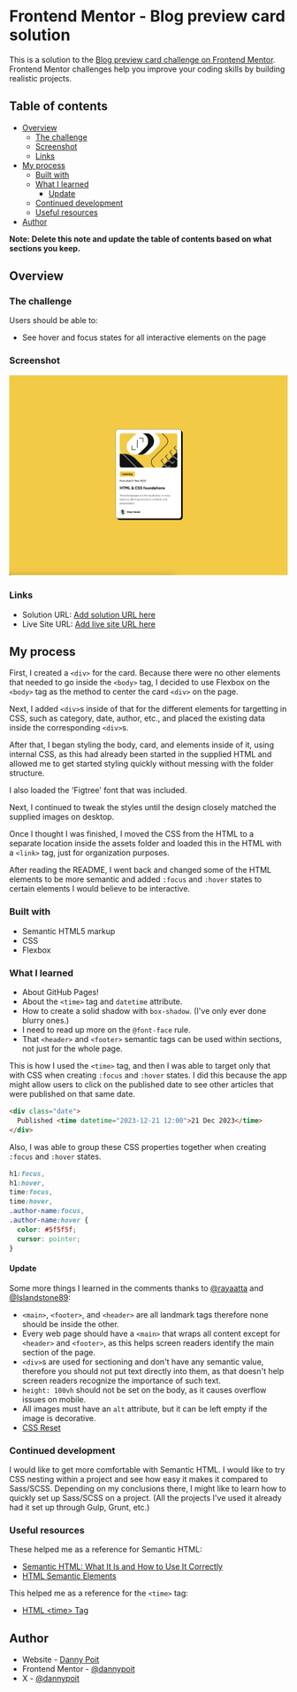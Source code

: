 # Frontend Mentor - Blog preview card solution

This is a solution to the [Blog preview card challenge on Frontend Mentor](https://www.frontendmentor.io/challenges/blog-preview-card-ckPaj01IcS). Frontend Mentor challenges help you improve your coding skills by building realistic projects.

## Table of contents

- [Overview](#overview)
  - [The challenge](#the-challenge)
  - [Screenshot](#screenshot)
  - [Links](#links)
- [My process](#my-process)
  - [Built with](#built-with)
  - [What I learned](#what-i-learned)
    - [Update](#update)
  - [Continued development](#continued-development)
  - [Useful resources](#useful-resources)
- [Author](#author)

**Note: Delete this note and update the table of contents based on what sections you keep.**

## Overview

### The challenge

Users should be able to:

- See hover and focus states for all interactive elements on the page

### Screenshot

![](./design/screenshot.png)

### Links

- Solution URL: [Add solution URL here](https://github.com/dannypoit/dannypoit.github.io)
- Live Site URL: [Add live site URL here](https://dannypoit.github.io/)

## My process

First, I created a `<div>` for the card. Because there were no other elements that needed to go inside the `<body>` tag, I decided to use Flexbox on the `<body>` tag as the method to center the card `<div>` on the page.

Next, I added `<div>`s inside of that for the different elements for targetting in CSS, such as category, date, author, etc., and placed the existing data inside the corresponding `<div>`s.

After that, I began styling the body, card, and elements inside of it, using internal CSS, as this had already been started in the supplied HTML and allowed me to get started styling quickly without messing with the folder structure.

I also loaded the 'Figtree' font that was included.

Next, I continued to tweak the styles until the design closely matched the supplied images on desktop.

Once I thought I was finished, I moved the CSS from the HTML to a separate location inside the assets folder and loaded this in the HTML with a `<link>` tag, just for organization purposes.

After reading the README, I went back and changed some of the HTML elements to be more semantic and added `:focus` and `:hover` states to certain elements I would believe to be interactive.

### Built with

- Semantic HTML5 markup
- CSS
- Flexbox

### What I learned

- About GitHub Pages!
- About the `<time>` tag and `datetime` attribute.
- How to create a solid shadow with `box-shadow`. (I've only ever done blurry ones.)
- I need to read up more on the `@font-face` rule.
- That `<header>` and `<footer>` semantic tags can be used within sections, not just for the whole page.

This is how I used the `<time>` tag, and then I was able to target only that with CSS when creating `:focus` and `:hover` states. I did this because the app might allow users to click on the published date to see other articles that were published on that same date.

```html
<div class="date">
  Published <time datetime="2023-12-21 12:00">21 Dec 2023</time>
</div>
```

Also, I was able to group these CSS properties together when creating `:focus` and `:hover` states.

```css
h1:focus,
h1:hover,
time:focus,
time:hover,
.author-name:focus,
.author-name:hover {
  color: #5f5f5f;
  cursor: pointer;
}
```

#### Update

Some more things I learned in the comments thanks to [@rayaatta](https://www.frontendmentor.io/profile/rayaatta) and [@Islandstone89](https://www.frontendmentor.io/profile/Islandstone89):

- `<main>`, `<footer>`, and `<header>` are all landmark tags therefore none should be inside the other.
- Every web page should have a `<main>` that wraps all content except for `<header>` and `<footer>`, as this helps screen readers identify the main section of the page.
- `<div>`s are used for sectioning and don't have any semantic value, therefore you should not put text directly into them, as that doesn't help screen readers recognize the importance of such text.
- `height: 100vh` should not be set on the body, as it causes overflow issues on mobile.
- All images must have an `alt` attribute, but it can be left empty if the image is decorative.
- [CSS Reset](https://piccalil.li/blog/a-more-modern-css-reset/)

### Continued development

I would like to get more comfortable with Semantic HTML. I would like to try CSS nesting within a project and see how easy it makes it compared to Sass/SCSS. Depending on my conclusions there, I might like to learn how to quickly set up Sass/SCSS on a project. (All the projects I've used it already had it set up through Gulp, Grunt, etc.)

### Useful resources

These helped me as a reference for Semantic HTML:

- [Semantic HTML: What It Is and How to Use It Correctly](https://www.semrush.com/blog/semantic-html5-guide/)
- [HTML Semantic Elements](https://www.w3schools.com/html/html5_semantic_elements.asp)

This helped me as a reference for the `<time>` tag:

- [HTML \<time> Tag](https://www.w3schools.com/tags/tag_time.asp)

## Author

- Website - [Danny Poit](https://github.com/dannypoit)
- Frontend Mentor - [@dannypoit](https://www.frontendmentor.io/profile/dannypoit)
- X - [@dannypoit](https://twitter.com/DannyPoit)
